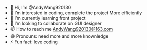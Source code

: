 - 👋 Hi, I’m @AndyWang920130
- 👀 I’m interested in coding, complete the project More efficiently
- 🌱 I’m currently learning front project
- 💞️ I’m looking to collaborate on GUI designer
- 📫 How to reach me AndyWang920130@163.com
- 😄 Pronouns: need more and more knownledge
- ⚡ Fun fact: love coding

<!---
AndyWang920130/AndyWang920130 is a ✨ special ✨ repository because its `README.md` (this file) appears on your GitHub profile.
You can click the Preview link to take a look at your changes.
--->
